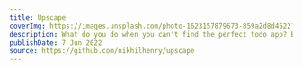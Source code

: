 ```yaml
---
title: Upscape
coverImg: https://images.unsplash.com/photo-1623157879673-859a2d8d4522?ixlib=rb-1.2.1&ixid=MnwxMjA3fDB8MHxwaG90by1wYWdlfHx8fGVufDB8fHx8&auto=format&fit=crop&w=2340&q=80
description: What do you do when you can't find the perfect todo app? Build one yourself!
publishDate: 7 Jun 2022
source: https://github.com/nikhilhenry/upscape
---
```

